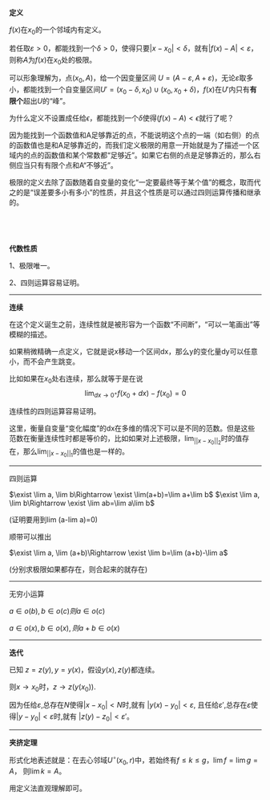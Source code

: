 **定义**

$f(x)$在$x_0$的一个邻域内有定义。

若任取$\varepsilon>0$，都能找到一个$\delta>0$，使得只要$|x-x_0|<\delta$，就有$|f(x)-A|<\varepsilon$，则称$A$为$f(x)$在$x_0$处的极限。
​

可以形象理解为，点$(x_0,A)$，给一个因变量区间
$U=(A-\varepsilon,A+\varepsilon)$，无论$\varepsilon$取多小，都能找到一个自变量区间$U'=(x_0-\delta,x_0)\cup (x_0,x_0+\delta)$，$f(x)$在$U'$内只有**有限个**超出$U$的“峰”。


为什么定义不设置成任给$\epsilon$，都能找到一个$\delta$使得$(f(x)-A)<\epsilon$就行了呢？

因为能找到一个函数值和A足够靠近的点，不能说明这个点的一端（如右侧）的点的函数值也是和A足够靠近的，而我们定义极限的用意一开始就是为了描述一个区域内的点的函数值和某个常数都“足够近”。如果它右侧的点是足够靠近的，那么右侧应当只有有限个点和A“不够近”。


极限的定义去除了函数随着自变量的变化“一定要最终等于某个值”的概念，取而代之的是“误差要多小有多小”的性质，并且这个性质是可以通过四则运算传播和继承的。

​
---

**代数性质**


1、极限唯一。

2、四则运算容易证明。

---



**连续**

在这个定义诞生之前，连续性就是被形容为一个函数“不间断”，“可以一笔画出”等模糊的描述。

如果稍微精确一点定义，它就是说x移动一个区间dx，那么y的变化量dy可以任意小，而不会产生跳变。

比如如果在$x_0$处右连续，那么就等于是在说
$$
\lim_{dx\rightarrow 0^+}f(x_0+dx)-f(x_0)=0
$$

连续性的四则运算容易证明。

这里，衡量自变量“变化幅度”的dx在多维的情况下可以是不同的范数。但是这些范数在衡量连续性时都是等价的，比如如果对上述极限，$\lim_{||x-x_0||_2}$时的值存在，那么$\lim_{||x-x_0||_1}$的值也是一样的。


---

四则运算


$\exist \lim a, \lim b\Rightarrow \exist \lim(a+b)=\lim a+\lim b$ 
$\exist \lim a, \lim b\Rightarrow \exist \lim ab=\lim a\lim b$ 

(证明要用到lim (a-lim a)=0)

顺带可以推出

$\exist \lim a, \lim (a+b)\Rightarrow \exist \lim b=\lim (a+b)-\lim a$ 

(分别求极限如果都存在，则合起来的就存在)


---

无穷小运算


$a\in o(b),b\in o(c)则a\in o(c)$


$a\in o(x),b\in o(x),则a+b\in o(x)$


---


**迭代**

已知 $z=z(y),y=y(x)$，假设$y(x),z(y)$都连续。

则$x\rightarrow x_0$时，$z\rightarrow z(y(x_0))$.

因为任给$\varepsilon$,总存在$N$使得$|x-x_0|< N$时,就有
$|y(x)-y_0|<\varepsilon$,
且任给$\varepsilon'$,总存在$\varepsilon$使得$|y-y_0|< \varepsilon$时,就有
$|z(y)-z_0|<\varepsilon'$。

---

**夹挤定理**


形式化地表述就是：在去心邻域$U^{\circ}(x_0,r)$中，若始终有$f\leq k\leq g，\lim f=\lim g=A$，
则$\lim k=A$。

用定义法直观理解即可。

